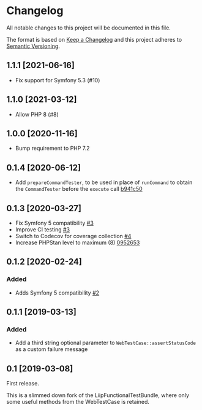 # Changelog
All notable changes to this project will be documented in this file.

The format is based on [Keep a Changelog](http://keepachangelog.com/en/1.0.0/)
and this project adheres to [Semantic Versioning](http://semver.org/spec/v2.0.0.html).

## 1.1.1 [2021-06-16]
* Fix support for Symfony 5.3 (#10)

## 1.1.0 [2021-03-12]
* Allow PHP 8 (#8)

## 1.0.0 [2020-11-16]
 * Bump requirement to PHP 7.2

## 0.1.4 [2020-06-12]
 * Add `prepareCommandTester`, to be used in place of `runCommand` to obtain the `CommandTester` before the `execute` call [b941c50](https://github.com/facile-it/symfony-functional-testcase/commit/b941c500a270acdd34c8479440d3c710ca667d1f)

## 0.1.3 [2020-03-27]
 * Fix Symfony 5 compatibility [#3](https://github.com/facile-it/symfony-functional-testcase/pull/3)
 * Improve CI testing [#3](https://github.com/facile-it/symfony-functional-testcase/pull/3)
 * Switch to Codecov for coverage collection [#4](https://github.com/facile-it/symfony-functional-testcase/pull/4)
 * Increase PHPStan level to maximum (8) [0952653](https://github.com/facile-it/symfony-functional-testcase/commit/095265358f7494ed95cd0c4fc20fe6e38e5f72fe)

## 0.1.2 [2020-02-24]
### Added
 * Adds Symfony 5 compatibility [#2](https://github.com/facile-it/symfony-functional-testcase/pull/2)

## 0.1.1 [2019-03-13]
### Added
 * Add a third string optional parameter to `WebTestCase::assertStatusCode` as a custom failure message 

## 0.1 [2019-03-08]
First release.

This is a slimmed down fork of the LiipFunctionalTestBundle, where only some useful methods from the WebTestCase is retained.
